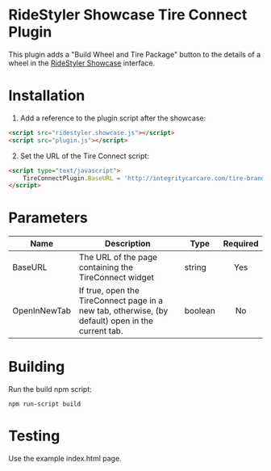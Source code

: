 # RideStyler Showcase Tire Connect Plugin

This plugin adds a "Build Wheel and Tire Package" button to the details of a wheel in the [RideStyler Showcase](https://github.com/Burkson/com.burkson.ridestyler.widgets/tree/master/widgets/showcase/)
interface.

# Installation

1. Add a reference to the plugin script after the showcase:

```html
<script src="ridestyler.showcase.js"></script>
<script src="plugin.js"></script>
```

2. Set the URL of the Tire Connect script:

```html
<script type="text/javascript">
    TireConnectPlugin.BaseURL = 'http://integritycarcare.com/tire-brands/#!wheel_service?';
</script>
```

# Parameters
|     Name     |                                            Description                                            |  Type   | Required |
| ------------ | ------------------------------------------------------------------------------------------------- | ------- | :------: |
| BaseURL      | The URL of the page containing the TireConnect widget                                             | string  |   Yes    |
| OpenInNewTab | If true, open the TireConnect page in a new tab, otherwise, (by default) open in the current tab. | boolean |    No    |


# Building

Run the build npm script:
```
npm run-script build
```

# Testing
Use the example index.html page.